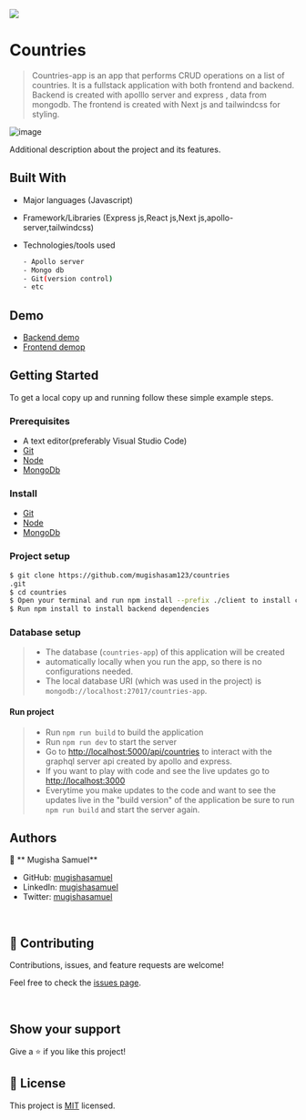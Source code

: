 
![](https://img.shields.io/badge/Countries-blue)

# Countries

> Countries-app is an app that performs CRUD operations on a list of countries. It  is a fullstack application with both frontend and backend. Backend is created with apolllo server and express , data from mongodb. The frontend is created with Next js and tailwindcss for styling.
 
![image](https://user-images.githubusercontent.com/90524466/200921360-65855b4f-c756-46d0-89c3-fc6b706a0c89.png)


Additional description about the project and its features.
## Built With

- Major languages (Javascript)
- Framework/Libraries (Express js,React js,Next js,apollo-server,tailwindcss)
- Technologies/tools used 
  
  ``` bash
  - Apollo server
  - Mongo db
  - Git(version control)
  - etc

  ```
  
## Demo

- [Backend demo](https://drive.google.com/file/d/1pSA7_Hcb7q50EBRGcrPQqfYwvinzZ_67/view?usp=sharing)
- [Frontend demop](https://www.loom.com/share/e5a2cc520a6c4b6485794bff6a625b46)
## Getting Started

To get a local copy up and running follow these simple example steps.

### Prerequisites
 - A text editor(preferably Visual Studio Code)
 -  [Git](https://git-scm.com/downloads)
 -  [Node](https://nodejs.org/en/download/)
 - [MongoDb](https://www.mongodb.com/try/download/community)
### Install
-  [Git](https://git-scm.com/downloads)
 - [Node](https://nodejs.org/en/download/)
 - [MongoDb](https://www.mongodb.com/try/download/community)
### Project setup

```bash
$ git clone https://github.com/mugishasam123/countries
.git
$ cd countries
$ Open your terminal and run npm install --prefix ./client to install client dependencies.
$ Run npm install to install backend dependencies

```
### Database setup

> - The database (`countries-app`) of this application will be created
> - automatically locally when you run the app, so there is no configurations needed.
> - The local database URI (which was used in the project) is `mongodb://localhost:27017/countries-app`.
#### Run project

> - Run `npm run build` to build the application
> - Run `npm run dev` to start the server
> - Go to [http://localhost:5000/api/countries](http://localhost:5000/api/countries) to interact with
>   the graphql server api created by apollo and express.
> - If you want to play with code and see the live updates
>   go to [http://localhost:3000](http://localhost:3000)
> - Everytime you make updates to the code and want to see the updates live
>   in the "build version" of the application be sure to run
>   `npm run build` and start the server again.


## Authors

👤 ** Mugisha Samuel**

- GitHub: [mugishasamuel](https://github.com/mugishasam123)
- LinkedIn: [mugishasamuel](https://www.linkedin.com/in/mugisha-samuel-55a905208/)
- Twitter: [mugishasamuel](https://twitter.com/mugishasamuel42/)

<br>

## 🤝 Contributing

Contributions, issues, and feature requests are welcome!

Feel free to check the [issues page](https://github.com/mugishasam123/countries/issues).

<br>

## Show your support

Give a ⭐️ if you like this project!

## 📝 License

This project is [MIT](https://opensource.org/licenses/MIT) licensed.


